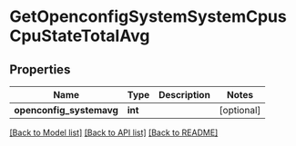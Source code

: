 # GetOpenconfigSystemSystemCpusCpuStateTotalAvg

## Properties
Name | Type | Description | Notes
------------ | ------------- | ------------- | -------------
**openconfig_systemavg** | **int** |  | [optional] 

[[Back to Model list]](../README.md#documentation-for-models) [[Back to API list]](../README.md#documentation-for-api-endpoints) [[Back to README]](../README.md)


